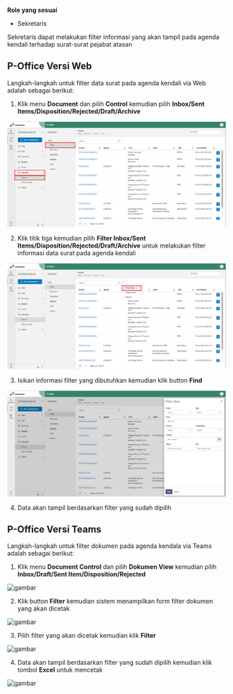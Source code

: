 **Role yang sesuai**

- Sekretaris

Sekretaris dapat melakukan filter informasi yang akan tampil pada agenda kendali terhadap surat-surat pejabat atasan

## **P-Office Versi Web**

Langkah-langkah untuk filter data surat pada agenda kendali via Web adalah sebagai berikut:

1. Klik menu **Document** dan pilih **Control** kemudian pilih **Inbox/Sent Items/Disposition/Rejected/Draft/Archive**

![gambar](DocumentControl/DC_Web/02MM16.png)

2. Klik titik tiga kemudian pilih **Filter Inbox/Sent Items/Disposition/Rejected/Draft/Archive** untuk melakukan filter informasi data surat pada agenda kendali

![gambar](DocumentControl/DC_Web/02MM17.png)

3. Isikan informasi filter yang dibutuhkan kemudian klik button  **Find**

![gambar](DocumentControl/DC_Web/02MM18.png)

4. Data akan tampil berdasarkan filter yang sudah dipilih


## **P-Office Versi Teams**

Langkah-langkah untuk filter dokumen pada agenda kendala via Teams adalah sebagai berikut:

1. Klik menu **Document Control** dan pilih **Dokumen View** kemudian pilih **Inbox/Draft/Sent Item/Disposition/Rejected**

![gambar](DocumentControl/DC_Teams/DC17.png)

2. Klik button **Filter** kemudian sistem menampilkan form filter dokumen yang akan dicetak

![gambar](DocumentControl/DC_Teams/DC18.png)

3. Pilih filter yang akan dicetak kemudian klik **Filter**

![gambar](DocumentControl/DC_Teams/DC19.png)

4. Data akan tampil berdasarkan filter yang sudah dipilih kemudian klik tombol **Excel** untuk mencetak

![gambar](DocumentControl/DC_Teams/DC20.png)  